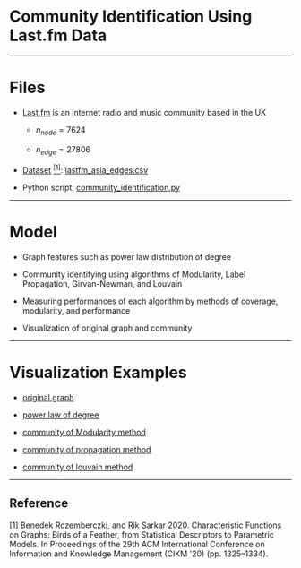 # Community Identification Using Last.fm Data



***
# Files

* [Last.fm](https://www.last.fm/) is an internet radio and music community based in the UK

  * $n_{node} = 7624$

  * $n_{edge} = 27806$

* [Dataset](https://github.com/benedekrozemberczki/datasets/blob/master/lasftm_asia/lastfm_asia_edges.csv) [<sup>[1]</sup>](#data_source): [lastfm_asia_edges.csv](lastfm_asia_edges.csv)

* Python script: [community_identification.py](community_identification.py)



***
# Model

* Graph features such as power law distribution of degree

* Community identifying using algorithms of Modularity, Label Propagation, Girvan-Newman, and Louvain

* Measuring performances of each algorithm by methods of coverage, modularity, and performance

* Visualization of original graph and community



***
# Visualization Examples
* [original graph](figures/network.png)

* [power law of degree](figures/log_of_degree_dist.png)

* [community of Modularity method](figures/modularity_adjust.png)

* [community of propagation method](figures/propagation_adjust.png)

* [community of louvain method](figures/louvain_adjust.png)



***
## Reference
<div id="data_source"></div>
[1] Benedek Rozemberczki, and Rik Sarkar 2020. Characteristic Functions on Graphs: Birds of a Feather, from Statistical Descriptors to Parametric Models. In Proceedings of the 29th ACM International Conference on Information and Knowledge Management (CIKM '20) (pp. 1325–1334).